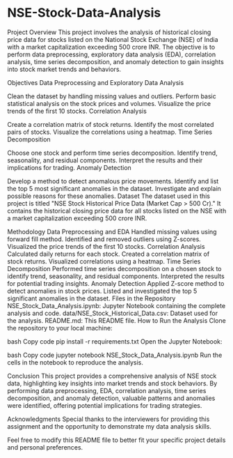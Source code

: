 # NSE-Stock-Data-Analysis


Project Overview
This project involves the analysis of historical closing price data for stocks listed on the National Stock Exchange (NSE) of India with a market capitalization exceeding 500 crore INR. The objective is to perform data preprocessing, exploratory data analysis (EDA), correlation analysis, time series decomposition, and anomaly detection to gain insights into stock market trends and behaviors.

Objectives
Data Preprocessing and Exploratory Data Analysis

Clean the dataset by handling missing values and outliers.
Perform basic statistical analysis on the stock prices and volumes.
Visualize the price trends of the first 10 stocks.
Correlation Analysis

Create a correlation matrix of stock returns.
Identify the most correlated pairs of stocks.
Visualize the correlations using a heatmap.
Time Series Decomposition

Choose one stock and perform time series decomposition.
Identify trend, seasonality, and residual components.
Interpret the results and their implications for trading.
Anomaly Detection

Develop a method to detect anomalous price movements.
Identify and list the top 5 most significant anomalies in the dataset.
Investigate and explain possible reasons for these anomalies.
Dataset
The dataset used in this project is titled "NSE Stock Historical Price Data (Market Cap > 500 Cr)." It contains the historical closing price data for all stocks listed on the NSE with a market capitalization exceeding 500 crore INR.

Methodology
Data Preprocessing and EDA
Handled missing values using forward fill method.
Identified and removed outliers using Z-scores.
Visualized the price trends of the first 10 stocks.
Correlation Analysis
Calculated daily returns for each stock.
Created a correlation matrix of stock returns.
Visualized correlations using a heatmap.
Time Series Decomposition
Performed time series decomposition on a chosen stock to identify trend, seasonality, and residual components.
Interpreted the results for potential trading insights.
Anomaly Detection
Applied Z-score method to detect anomalies in stock prices.
Listed and investigated the top 5 significant anomalies in the dataset.
Files in the Repository
NSE_Stock_Data_Analysis.ipynb: Jupyter Notebook containing the complete analysis and code.
data/NSE_Stock_Historical_Data.csv: Dataset used for the analysis.
README.md: This README file.
How to Run the Analysis
Clone the repository to your local machine:


bash
Copy code
pip install -r requirements.txt
Open the Jupyter Notebook:

bash
Copy code
jupyter notebook NSE_Stock_Data_Analysis.ipynb
Run the cells in the notebook to reproduce the analysis.

Conclusion
This project provides a comprehensive analysis of NSE stock data, highlighting key insights into market trends and stock behaviors. By performing data preprocessing, EDA, correlation analysis, time series decomposition, and anomaly detection, valuable patterns and anomalies were identified, offering potential implications for trading strategies.

Acknowledgments
Special thanks to the interviewers for providing this assignment and the opportunity to demonstrate my data analysis skills.

Feel free to modify this README file to better fit your specific project details and personal preferences.
